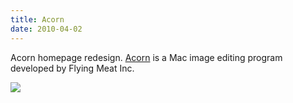 ```yaml
---
title: Acorn
date: 2010-04-02
---
```

Acorn homepage redesign. <a href="http://flyingmeat.com/acorn">Acorn</a> is a Mac image editing program developed by Flying Meat Inc.

<a href="http://v2.nylira.com/p/acorn/"><img src="http://v2.nylira.com/tumblr/posts/acorn.jpg" /></a>

